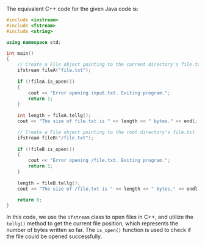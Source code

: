The equivalent C++ code for the given Java code is:

```cpp
#include <iostream>
#include <fstream>
#include <string>

using namespace std;

int main()
{
    // Create a File object pointing to the current directory's file.txt
    ifstream fileA("file.txt");
    
    if (!fileA.is_open())
    {
        cout << "Error opening input.txt. Exiting program.";
        return 1;
    }
    
    int length = fileA.tellg();
    cout << "The size of file.txt is " << length << " bytes." << endl;

    // Create a File object pointing to the root directory's file.txt
    ifstream fileB("/file.txt");
    
    if (!fileB.is_open())
    {
        cout << "Error opening /file.txt. Exiting program.";
        return 1;
    }
    
    length = fileB.tellg();
    cout << "The size of /file.txt is " << length << " bytes." << endl;

    return 0;
}
```

In this code, we use the `ifstream` class to open files in C++, and utilize the `tellg()` method to get the current file position, which represents the number of bytes written so far. The `is_open()` function is used to check if the file could be opened successfully.
